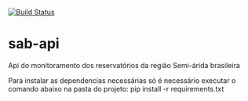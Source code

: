 [![Build Status](https://travis-ci.org/analytics-ufcg/sab-api.svg?branch=master)](https://travis-ci.org/analytics-ufcg/sab-api)

# sab-api
Api do monitoramento dos reservatórios da região Semi-árida brasileira

Para instalar as dependencias necessárias só é necessário executar o comando abaixo na pasta do projeto:
pip install -r requirements.txt

